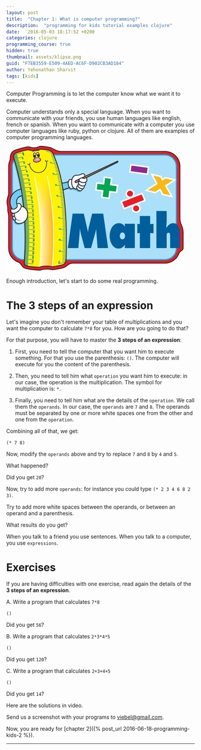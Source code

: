 ```yaml
---
layout: post
title:  "Chapter 1: What is computer programming?"
description:  "programming for kids tutorial examples clojure"
date:   2016-05-03 18:17:52 +0200
categories: clojure
programming_course: true
hidden: true
thumbnail: assets/klipse.png
guid: "F7EB3559-E509-4AED-AC6F-D902CB3AD184"
author: Yehonathan Sharvit
tags: [kids]
---
```



Computer Programming is to let the computer know what we want it to execute.

Computer understands only a special language. When you want to communicate with your friends, you use human languages like english, french or spanish. When you want to communicate with a computer you use computer languages like ruby, python or clojure. All of them are examples of computer programming languages.


![Calculator](/assets/calc.jpg)


Enough introduction, let's start to do some real programming.

#  The 3 steps of an expression

Let's imagine you don't remember your table of multiplications and you want the computer to calculate `7*8` for you. How are you going to do that?

For that purpose, you will have to master the  **3 steps of an expression**:

1. First, you need to tell the computer that you want him to execute something. For that you use the parenthesis: `()`. The computer will execute for you the content of the parenthesis.

2. Then, you need to tell him what `operation` you want him to execute: in our case, the operation is the multiplication. The symbol for multiplication is: `*`.

3. Finally, you need to tell him what are the details of the `operation`. We call them the `operands`. In our case, the `operands` are `7` and `8`. The operands must be separated by one or more white spaces one from the other and one from the `operation`.

Combining all of that, we get:

~~~klipse
(* 7 8)
~~~


Now, modify the `operands` above and try to replace `7` and `8` by `4` and `5`.

What happened?

Did you get `20`?


Now, try to add more `operands`: for instance you could type `(* 2 3 4 6 8 2 3)`.

Try to add more white spaces between the operands, or between an operand and a parenthesis.

What results do you get?

When you talk to a friend you use sentences. When you talk to a computer, you use `expressions`.

# Exercises

If you are having difficulties with one exercise, read again the details of the **3 steps of an expression**.

A. Write a program that calculates `7*8`

~~~klipse
()
~~~

Did you get `56`?

B. Write a program that calculates `2*3*4*5`

~~~klipse
()
~~~

Did you get `120`?

C. Write a program that calculates `2+3+4+5`

~~~klipse
()
~~~

Did you get `14`?

Here are the solutions in video.


Send us a screenshot with your programs to [viebel@gmail.com](mailto:viebel@gmail.com?Subject=Chapter%201).

Now, you are ready for [chapter 2]({% post_url 2016-06-18-programming-kids-2 %}).

---
[app-url]: http://app.klipse.tech?blog=klipse
